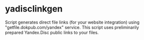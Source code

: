 # yadisclinkgen
Script generates direct file links (for your website integration) using "getfile.dokpub.com/yandex" service. This script uses preliminarily prepared Yandex.Disc public links to your files.
